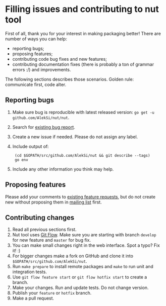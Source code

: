 Filling issues and contributing to nut tool
===========================================

First of all, thank you for your interest in making packaging better! There are number of ways you can help:

* reporting bugs;
* proposing features;
* contributing code bug fixes and new features;
* contributing documentation fixes (there is probably a ton of grammar errors :/) and improvements.

The following sections describes those scenarios. Golden rule: communicate first, code alter.

Reporting bugs
--------------

1. Make sure bug is reproducible with latest released version: `go get -u github.com/AlekSi/nut/nut`.
2. Search for [existing bug report](https://github.com/AlekSi/nut/issues).
3. Create a new issue if needed. Please do not assign any label.
4. Include output of:

		(cd $GOPATH/src/github.com/AlekSi/nut && git describe --tags)
		go env

5. Include any other information you think may help.

Proposing features
------------------

Please add your comments to [existing feature requests](https://github.com/AlekSi/nut/issues?labels=feature), but do not create new without proposing them in [mailing list](https://groups.google.com/group/gonuts-io) first.

Contributing changes
--------------------

1. Read all previous sections first.
2. Nut tool uses [Git Flow](http://nvie.com/posts/a-successful-git-branching-model/). Make sure you are starting with branch `develop` for new feature and `master` for bug fix.
3. You can make small changes right in the web interface. Spot a typo? Fix it! :)
4. For bigger changes make a fork on GitHub and clone it into `$GOPATH/src/github.com/AlekSi/nut`.
5. Run `make prepare` to install remote packages and `make` to run unit and integration tests.
6. Use `git flow feature start` or `git flow hotfix start` to create a branch.
7. Make your changes. Run and update tests. Do not change version.
8. Publish your `feature` or `hotfix` branch.
9. Make a pull request.
